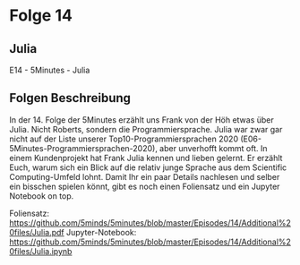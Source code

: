 # Folge 14
## Julia
E14 - 5Minutes - Julia
## Folgen Beschreibung
In der 14. Folge der 5Minutes erzählt uns Frank von der Höh etwas über Julia. Nicht Roberts, sondern die Programmiersprache.
Julia war zwar gar nicht auf der Liste unserer Top10-Programmiersprachen 2020 (E06-5Minutes-Programmiersprachen-2020), aber unverhofft kommt oft. In einem Kundenprojekt hat Frank Julia kennen und lieben gelernt. Er erzählt Euch, warum sich ein Blick auf die relativ junge Sprache aus dem Scientific Computing-Umfeld lohnt. Damit Ihr ein paar Details nachlesen und selber ein bisschen spielen könnt, gibt es noch einen Foliensatz und ein Jupyter Notebook on top.

Foliensatz: https://github.com/5minds/5minutes/blob/master/Episodes/14/Additional%20files/Julia.pdf
Jupyter-Notebook: https://github.com/5minds/5minutes/blob/master/Episodes/14/Additional%20files/Julia.ipynb
